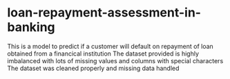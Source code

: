 # loan-repayment-assessment-in-banking
This is a model to predict if a customer will default on repayment of loan obtained from a financical institution
The dataset provided is highly imbalanced with lots of missing values and columns with special characters
The dataset was cleaned properly and missing data handled
